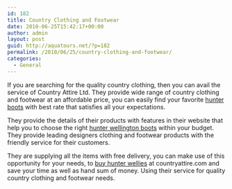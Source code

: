```yaml
---
id: 182
title: Country Clothing and Footwear
date: 2010-06-25T15:42:17+00:00
author: admin
layout: post
guid: http://aquatours.net/?p=182
permalink: /2010/06/25/country-clothing-and-footwear/
categories:
  - General
---
```

If you are searching for the quality country clothing, then you can avail the service of Country Attire Ltd. They provide wide range of country clothing and footwear at an affordable price, you can easily find your favorite [hunter boots](https://www.countryattire.com/) with best rate that satisfies all your expectations.

They provide the details of their products with features in their website that help you to choose the right [hunter wellington boots](https://www.countryattire.com/) within your budget. They provide leading designers clothing and footwear products with the friendly service for their customers.

They are supplying all the items with free delivery, you can make use of this opportunity for your needs, to [buy hunter wellies](https://www.countryattire.com/) at countryattire.com and save your time as well as hand sum of money. Using their service for quality country clothing and footwear needs.